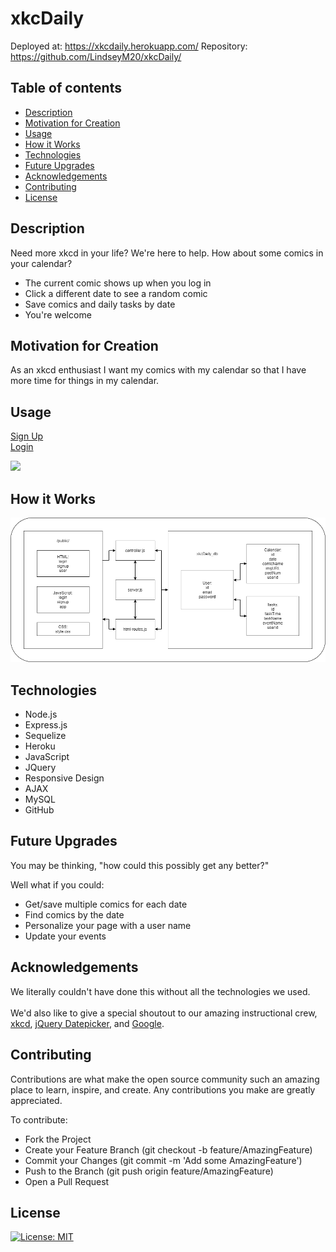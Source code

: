 # xkcDaily

Deployed at: https://xkcdaily.herokuapp.com/
Repository: https://github.com/LindseyM20/xkcDaily/

  ## Table of contents
  - [Description](#Description)
  - [Motivation for Creation](#Motivation_for_Creation)
  - [Usage](#Usage)
  - [How it Works](#How_it_Works)
  - [Technologies](#Technologies)
  - [Future Upgrades](#Future_Upgrades)
  - [Acknowledgements](#Acknowledgements)
  - [Contributing](#Contributing)
  - [License](#License) 

  ## Description 
Need more xkcd in your life? We're here to help. How about some comics in your calendar?<br>
<ul>
    <li>The current comic shows up when you log in</li>
    <li>Click a different date to see a random comic</li>
    <li>Save comics and daily tasks by date</li>
    <li>You're welcome</li>
</ul>

  ## Motivation for Creation
  As an xkcd enthusiast I want my comics with my calendar so that I have more time for things in my calendar. 

  ## Usage
  <a href="https://xkcdaily.herokuapp.com/newuser" target="blank">Sign Up</a><br>
  <a href="https://xkcdaily.herokuapp.com" target="blank">Login</a><br>

  <img src="https://media.giphy.com/media/YbjNk8ZiEJQ2lwbS4H/giphy.gif"/>

  ## How it Works
  <img src="public\images\xkcDaily_structure.png">
    
  ## Technologies
  <ul>
  <li>Node.js</li>
  <li>Express.js</li>
  <li>Sequelize</li>
  <li>Heroku</li>
  <li>JavaScript</li>
  <li>JQuery</li>
  <li>Responsive Design</li>
  <li>AJAX</li>
  <li>MySQL</li>
  <li>GitHub</li>
  </ul>

  ## Future Upgrades
  You may be thinking, "how could this possibly get any better?"

  Well what if you could:
  <ul>
 <li>Get/save multiple comics for each date</li>
 <li>Find comics by the date</li>
 <li>Personalize your page with a user name</li>
 <li>Update your events</li>
 </ul>

 ## Acknowledgements
 We literally couldn't have done this without all the technologies we used.<br><br> We'd also like to give a special shoutout to our amazing instructional crew, <a href="https://xkcd.com/" target="blank">xkcd</a>, <a href="https://api.jqueryui.com/" target="blank">jQuery Datepicker</a>, and <a href="https://google.com" target="blank">Google</a>.  

## Contributing
Contributions are what make the open source community such an amazing place to learn, inspire, and create. Any contributions you make are greatly appreciated.

To contribute:<br>
<ul>
<li>Fork the Project</li>
<li>Create your Feature Branch (git checkout -b feature/AmazingFeature)</li>
<li>Commit your Changes (git commit -m 'Add some AmazingFeature')</li>
<li>Push to the Branch (git push origin feature/AmazingFeature)</li>
<li>Open a Pull Request</li>
</ul>


## License
[![License: MIT](https://img.shields.io/badge/License-MIT-yellow.svg)](https://opensource.org/licenses/MIT)

